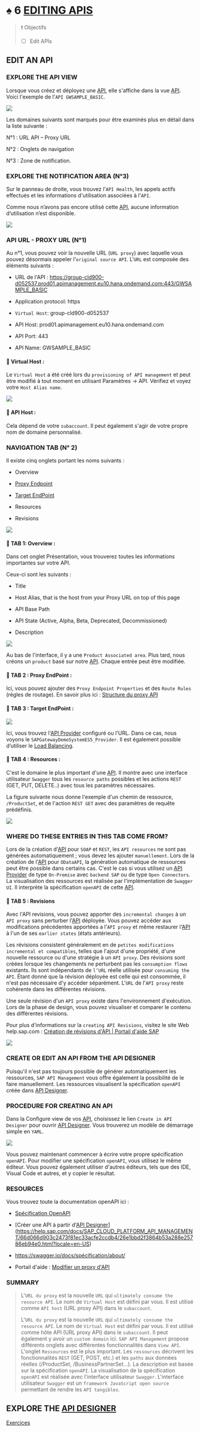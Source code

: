 # ♠ 6 [EDITING APIS](https://learning.sap.com/learning-journeys/developing-with-sap-integration-suite/editing-apis_c1f6b231-83bf-47aa-bf2d-06b633ba1e4b)

> :exclamation: Objectifs
>
> - [ ] Edit APIs

## EDIT AN API

### EXPLORE THE API VIEW

Lorsque vous créez et déployez une [API](../☼%20UNIT%200%20-%20Lexicon/♠%20API.md), elle s'affiche dans la vue [API](../☼%20UNIT%200%20-%20Lexicon/♠%20API.md). Voici l'exemple de l'`API GWSAMPLE_BASIC`.

![](./RESSOURCES/CLD900_U3_L6_01.png)

Les domaines suivants sont marqués pour être examinés plus en détail dans la liste suivante :

N°1 : URL API – Proxy URL

N°2 : Onglets de navigation

N°3 : Zone de notification.

### EXPLORE THE NOTIFICATION AREA (N°3)

Sur le panneau de droite, vous trouvez l'`API Health`, les appels actifs effectués et les informations d'utilisation associées à l'`API`.

Comme nous n’avons pas encore utilisé cette [API](../☼%20UNIT%200%20-%20Lexicon/♠%20API.md), aucune information d’utilisation n’est disponible.

![](./RESSOURCES/CLD900_U3_L6_02.png)

### API URL - PROXY URL (N°1)

Au n°1, vous pouvez voir la nouvelle URL (`URL proxy`) avec laquelle vous pouvez désormais appeler l'`original source API`. L'`URL` est composée des éléments suivants :

- URL de l'API : https://group-cld900-d052537.prod01.apimanagement.eu10.hana.ondemand.com:443/GWSAMPLE_BASIC

- Application protocol: https

- `Virtual Host`: group-cld900-d052537

- API Host: prod01.apimanagement.eu10.hana.ondemand.com

- API Port: 443

- API Name: GWSAMPLE_BASIC

#### :small_red_triangle_down: Virtual Host :

Le `Virtual Host` a été créé lors du `provisioning of API management` et peut être modifié à tout moment en utilisant Paramètres → API. Vérifiez et voyez votre `Host Alias name`.

![](./RESSOURCES/CLD900_U3_L6_03.png)

#### :small_red_triangle_down: API Host :

Cela dépend de votre `subaccount`. Il peut également s'agir de votre propre nom de domaine personnalisé.

### NAVIGATION TAB (N° 2)

Il existe cinq onglets portant les noms suivants :

- Overview

- [Proxy Endpoint]()

- [Target EndPoint]()

- Resources

- Revisions

![](./RESSOURCES/CLD900_U3_L6_04.png)

#### :small_red_triangle_down: TAB 1: Overview :

Dans cet onglet Présentation, vous trouverez toutes les informations importantes sur votre API.

Ceux-ci sont les suivants :

- Title

- Host Alias, that is the host from your Proxy URL on top of this page

- API Base Path

- API State (Active, Alpha, Beta, Deprecated, Decommissioned)

- Description

![](./RESSOURCES/CLD900_U3_L6_05.png)

Au bas de l'interface, il y a une `Product Associated area`. Plus tard, nous créons un `product` basé sur notre [API](../☼%20UNIT%200%20-%20Lexicon/♠%20API.md). Chaque entrée peut être modifiée.

#### :small_red_triangle_down: TAB 2 : Proxy EndPoint :

Ici, vous pouvez ajouter des `Proxy Endpoint Properties` et des `Route Rules` (règles de routage). En savoir plus ici : [Structure du proxy API](https://help.sap.com/docs/SAP_CLOUD_PLATFORM_API_MANAGEMENT/66d066d903c2473f81ec33acfe2ccdb4/4dfd54a7546c42cfb8dd157ab1355011.html?locale=en-US)

#### :small_red_triangle_down: TAB 3 : Target EndPoint :

![](./RESSOURCES/CLD900_U3_L6_06.png)

Ici, vous trouvez l'[API Provider](../☼%20UNIT%200%20-%20Lexicon/♠%20API%20Provider.md) configuré ou l'URL. Dans ce cas, nous voyons le `SAPGatewayDemoSystemES5_Provider`. Il est également possible d’utiliser le [Load Balancing]().

#### :small_red_triangle_down: TAB 4 : Resources :

C'est le domaine le plus important d'une [API](../☼%20UNIT%200%20-%20Lexicon/♠%20API.md). Il montre avec une interface utilisateur `Swagger` tous les `resource paths` possibles et les actions `REST` (GET, PUT, DELETE..) avec tous les paramètres nécessaires.

La figure suivante nous donne l'exemple d'un chemin de ressource, `/ProductSet`, et de l'action `REST GET` avec des paramètres de requête prédéfinis.

![](./RESSOURCES/CLD900_U3_L6_07.png)

### WHERE DO THESE ENTRIES IN THIS TAB COME FROM?

Lors de la création d'[API](../☼%20UNIT%200%20-%20Lexicon/♠%20API.md) pour `SOAP` et `REST`, les `API resources` ne sont pas générées automatiquement ; vous devez les ajouter `manuellement`. Lors de la création de l'[API](../☼%20UNIT%200%20-%20Lexicon/♠%20API.md) pour `ODataAPI`, la génération automatique de ressources peut être possible dans certains cas. C'est le cas si vous utilisez un [API Provider](../☼%20UNIT%200%20-%20Lexicon/♠%20API%20Provider.md) de type `On-Premise` avec `backend SAP` ou de type `Open Connectors`. La visualisation des ressources est réalisée par l'implémentation de `Swagger UI`. Il interprète la spécification `openAPI` de cette [API](../☼%20UNIT%200%20-%20Lexicon/♠%20API.md).

#### :small_red_triangle_down: TAB 5 : Revisions

Avec l'API revisions, vous pouvez apporter des `incremental changes` à un `API proxy` sans perturber l'[API](../☼%20UNIT%200%20-%20Lexicon/♠%20API.md) déployée. Vous pouvez accéder aux modifications précédentes apportées a l'`API proxy` et même restaurer l'[API](../☼%20UNIT%200%20-%20Lexicon/♠%20API.md) à l'un de ses `earlier states` (états antérieurs).

Les révisions consistent généralement en de `petites modifications incremental et compatibles`, telles que l'ajout d'une propriété, d'une nouvelle ressource ou d'une stratégie à un `API proxy`. Des révisions sont créées lorsque les changements ne perturbent pas les `consumption flows` existants. Ils sont indépendants de `l’URL` réelle utilisée pour `consuming the API`. Étant donné que la révision déployée est celle qui est consommée, il n'est pas nécessaire d'y accéder séparément. L'`URL` de l'`API proxy` reste cohérente dans les différentes révisions.

Une seule révision d'un `API proxy` existe dans l'environnement d'exécution. Lors de la phase de design, vous pouvez visualiser et comparer le contenu des différentes révisions.

Pour plus d'informations sur la `creating API Revisions`, visitez le site Web help.sap.com : [Création de révisions d'API | Portail d'aide SAP](https://help.sap.com/docs/sap-api-management/sap-api-management-for-neo-environment/creating-api-revisions?version=Cloud&q=Resivions%20APi%20proxy)

![](./RESSOURCES/CLD900_U3_L6_08.png)

### CREATE OR EDIT AN API FROM THE API DESIGNER

Puisqu'il n'est pas toujours possible de générer automatiquement les ressources, `SAP API Management` vous offre également la possibilité de le faire manuellement. Les ressources visualisent la spécification `openAPI` créée dans [API Designer](../☼%20UNIT%200%20-%20Lexicon/♠%20API%20Designer.md).

### PROCEDURE FOR CREATING AN API

Dans la Configure view de vos [API](../☼%20UNIT%200%20-%20Lexicon/♠%20API.md), choisissez le lien `Create in API Designer` pour ouvrir [API Designer](../☼%20UNIT%200%20-%20Lexicon/♠%20API%20Designer.md). Vous trouverez un modèle de démarrage simple en `YAML`.

![](./RESSOURCES/CLD900_20_U3L6_008_scr.png)

Vous pouvez maintenant commencer à écrire votre propre spécification `openAPI`. Pour modifier une spécification `openAPI`, vous utilisez le même éditeur. Vous pouvez également utiliser d'autres éditeurs, tels que des IDE, Visual Code et autres, et y copier le résultat.

### RESOURCES

Vous trouvez toute la documentation openAPI ici :

- [Spécification OpenAPI](https://github.com/OAI/OpenAPI-Specification/blob/main/versions/2.0.md#schemaObject)

- [Créer une API à partir d'[API Designer](../☼%20UNIT%200%20-%20Lexicon/♠%20API%20Designer.md)](https://help.sap.com/docs/SAP_CLOUD_PLATFORM_API_MANAGEMENT/66d066d903c2473f81ec33acfe2ccdb4/26e1bbd2f3864b53a288e25786eb94e0.html?locale=en-US)

- https://swagger.io/docs/spécification/about/

- Portail d'aide : [Modifier un proxy d'API](https://help.sap.com/docs/SAP_CLOUD_PLATFORM_API_MANAGEMENT/66d066d903c2473f81ec33acfe2ccdb4/a64b952578f84161829439c3ee6e967b.html?locale=en-US)

### SUMMARY

> L'`URL du proxy` est la nouvelle `URL` qui `ultimately consume the resource API`. Le nom de `Virtual Host` est défini par vous. Il est utilisé comme `API host` (URL proxy API) dans le `subaccount`.
>
> L'`URL du proxy` est la nouvelle `URL` qui `ultimately consume the resource API`. Le nom de `Virtual Host` est défini par vous. Il est utilisé comme hôte API (URL proxy API) dans le `subaccount`. Il peut également y avoir un `custom domain` ici. `SAP API Management` propose différents onglets avec différentes fonctionnalités dans `View API`. L'onglet `Ressources` est le plus important. Les `ressources` décrivent les fonctionnalités `REST` (GET, POST, etc.) et les `paths` aux données réelles (/ProductSet, /BusinessPartnerSet...). La description est basée sur la spécification `openAPI`. La visualisation de la spécification `openAPI` est réalisée avec l'interface utilisateur `Swagger`. L'interface utilisateur `Swagger` est un `framework JavaScript open source` permettant de rendre les `API tangibles`.

## EXPLORE THE [API DESIGNER](../☼%20UNIT%200%20-%20Lexicon/♠%20API%20Designer.md)

[Exercices](https://learning.sap.com/learning-journeys/developing-with-sap-integration-suite/editing-apis_c1f6b231-83bf-47aa-bf2d-06b633ba1e4b)
